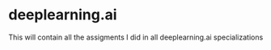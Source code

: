 # deeplearning.ai
This will contain all the assigments I did in all deeplearning.ai specializations
